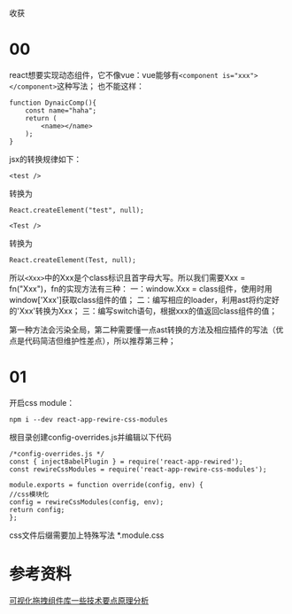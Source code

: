 收获
# 00
react想要实现动态组件，它不像vue：vue能够有```<component is="xxx"></component>```这种写法；
也不能这样：
```
function DynaicComp(){
    const name="haha";
    return (
        <name></name>
    );
}
```
jsx的转换规律如下：
```
<test />
```
转换为
```
React.createElement("test", null);
```

```
<Test />
```
转换为
```
React.createElement(Test, null);
```



所以```<Xxx>```中的Xxx是个class标识且首字母大写。所以我们需要Xxx = fn("Xxx")，fn的实现方法有三种：
一：window.Xxx = class组件，使用时用window['Xxx']获取class组件的值；
二：编写相应的loader，利用ast将约定好的'Xxx'转换为Xxx；
三：编写switch语句，根据xxx的值返回class组件的值；

第一种方法会污染全局，第二种需要懂一点ast转换的方法及相应插件的写法（优点是代码简洁但维护性差点），所以推荐第三种；

# 01
开启css module：
```
npm i --dev react-app-rewire-css-modules
```
根目录创建config-overrides.js并编辑以下代码
```
/*config-overrides.js */
const { injectBabelPlugin } = require('react-app-rewired');
const rewireCssModules = require('react-app-rewire-css-modules');

module.exports = function override(config, env) {
//css模块化
config = rewireCssModules(config, env);
return config;
};
```

css文件后缀需要加上特殊写法
*.module.css

# 参考资料
[可视化拖拽组件库一些技术要点原理分析](https://juejin.cn/post/6908502083075325959)